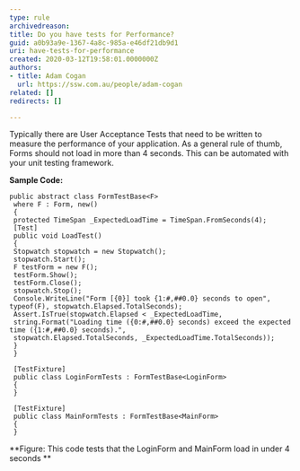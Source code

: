 ```yaml
---
type: rule
archivedreason: 
title: Do you have tests for Performance?
guid: a0b93a9e-1367-4a8c-985a-e46df21db9d1
uri: have-tests-for-performance
created: 2020-03-12T19:58:01.0000000Z
authors:
- title: Adam Cogan
  url: https://ssw.com.au/people/adam-cogan
related: []
redirects: []

---
```


Typically there are User Acceptance Tests that need to be written to measure the performance of your application. As a general rule of thumb, Forms should not load in more than 4 seconds. This can be automated with your unit testing framework.

<!--endintro-->

**Sample Code:**



```
public abstract class FormTestBase<F>
 where F : Form, new()
 {
 protected TimeSpan _ExpectedLoadTime = TimeSpan.FromSeconds(4);
 [Test]
 public void LoadTest()
 {
 Stopwatch stopwatch = new Stopwatch();
 stopwatch.Start();
 F testForm = new F();
 testForm.Show();
 testForm.Close();
 stopwatch.Stop();
 Console.WriteLine("Form [{0}] took {1:#,##0.0} seconds to open", typeof(F), stopwatch.Elapsed.TotalSeconds);
 Assert.IsTrue(stopwatch.Elapsed < _ExpectedLoadTime, 
 string.Format("Loading time ({0:#,##0.0} seconds) exceed the expected time ({1:#,##0.0} seconds).", 
 stopwatch.Elapsed.TotalSeconds, _ExpectedLoadTime.TotalSeconds));
 }
 }
 
 [TestFixture]
 public class LoginFormTests : FormTestBase<LoginForm>
 {
 }

 [TestFixture]
 public class MainFormTests : FormTestBase<MainForm>
 {
 }
```


 **Figure: This code tests that the LoginForm and MainForm load in under 4 seconds
**
